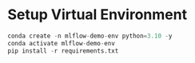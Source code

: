 # Setup Virtual Environment

```python
conda create -n mlflow-demo-env python=3.10 -y
conda activate mlflow-demo-env
pip install -r requirements.txt
```